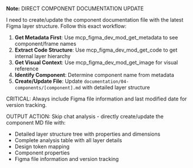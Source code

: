 **Note:** DIRECT COMPONENT DOCUMENTATION UPDATE

I need to create/update the component documentation file with the latest Figma layer structure. Follow this exact workflow:

1. **Get Metadata First**: Use mcp_figma_dev_mod_get_metadata to see component/frame names
2. **Extract Code Structure**: Use mcp_figma_dev_mod_get_code to get internal layer hierarchy  
3. **Get Visual Context**: Use mcp_figma_dev_mod_get_image for visual reference
4. **Identify Component**: Determine component name from metadata
5. **Create/Update File**: Update `documentation/04-components/[component].md` with detailed layer structure

CRITICAL: Always include Figma file information and last modified date for version tracking.

OUTPUT ACTION: Skip chat analysis - directly create/update the component MD file with:
- Detailed layer structure tree with properties and dimensions
- Complete analysis table with all layer details
- Design token mapping
- Component properties
- Figma file information and version tracking
